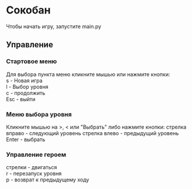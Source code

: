 Сокобан
========

Чтобы начать игру, запустите main.py 

Управление
-----------------

### Стартовое меню
Для выбора пункта меню кликните мышью или нажмите кнопки:   
s - Новая игра  
l - Выбор уровня    
c - продолжить  
Esc - выйти 

### Меню выбора уровня
Кликните мышью на >, < или "Выбрать" либо нажмите кнопки:
стрелка вправо - следующий уровень
стрелка влево - предыдущий уровень
Enter - выбрать


### Управление героем
стрелки - двигаться     
r - перезапуск уровня   
p - возврат к предыдущему ходу 
